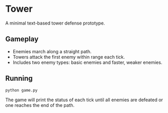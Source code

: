 # Tower

A minimal text-based tower defense prototype.

## Gameplay
- Enemies march along a straight path.
- Towers attack the first enemy within range each tick.
- Includes two enemy types: basic enemies and faster, weaker enemies.

## Running

```bash
python game.py
```

The game will print the status of each tick until all enemies are defeated or one reaches the end of the path.
